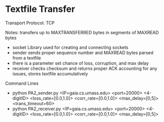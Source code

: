 # Textfile Transfer
Transport Protocol: TCP

Notes: transfers up to MAXTRANSFERRED bytes in segments of MAXREAD bytes

- socket Library used for creating and connecting sockets
- sender sends proper sequence number and MAXREAD bytes parsed from a textfile
- there is a parameter set chance of loss, corruption, and max delay
- receiver checks checksum and returns proper ACK accounting for any issues, stores textfile accumulatively

Command Lines

- python PA2_sender.py <IP=gaia.cs.umass.edu> <port=20000> <4-digitID> <loss_rate=[0.0,1.0]> <corr_rate=[0.0,1.0]> <max_delay=[0,5]> <trans_timeout=60> <textfile>
- python PA2_receiver.py <IP=gaia.cs.umass.edu> <port=20000> <4-digitID> <loss_rate=[0.0,1.0]> <corr_rate=[0.0,1.0]> <max_delay=[0,5]>
